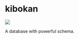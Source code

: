 # kibokan

![](https://circleci.com/gh/opentie/kibokan.png?circle-token=9a1f69766f9af2a97907d599ff5cab53ccbbca3b)

A database with powerful schema.
